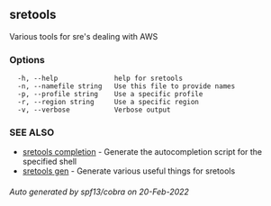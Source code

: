 ## sretools

Various tools for sre's dealing with AWS

### Options

```
  -h, --help              help for sretools
  -n, --namefile string   Use this file to provide names
  -p, --profile string    Use a specific profile
  -r, --region string     Use a specific region
  -v, --verbose           Verbose output
```

### SEE ALSO

* [sretools completion](sretools_completion.md)	 - Generate the autocompletion script for the specified shell
* [sretools gen](sretools_gen.md)	 - Generate various useful things for sretools

###### Auto generated by spf13/cobra on 20-Feb-2022

